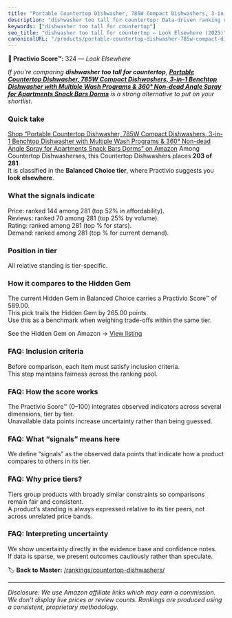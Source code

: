 ```yaml
---
title: "Portable Countertop Dishwasher, 785W Compact Dishwashers, 3-in-1 Benchtop Dishwasher with Multiple Wash Programs & 360° Non-dead Angle Spray for Apartments Snack Bars Dorms"
description: "dishwasher too tall for countertop: Data-driven ranking using the Practivio Score™. Positioned by quality, value, demand, findability, momentum."
keywords: ["dishwasher too tall for countertop"]
seo_title: "dishwasher too tall for countertop — Look Elsewhere (2025)"
canonicalURL: "/products/portable-countertop-dishwasher-785w-compact-dishwashers-3-in-1-benchtop-dishwasher-with-multiple-wash-programs-360-non-dead-angle-spray-for-apartments-snack-bars-dorms-B0FGPGH3HK/"
---
```


**🚫 Practivio Score™:** 324 — _Look Elsewhere_


*If you're comparing **dishwasher too tall for countertop**, **[Portable Countertop Dishwasher, 785W Compact Dishwashers, 3-in-1 Benchtop Dishwasher with Multiple Wash Programs & 360° Non-dead Angle Spray for Apartments Snack Bars Dorms](https://www.amazon.com/dp/B0FGPGH3HK?tag=practivio-20)** is a strong alternative to put on your shortlist.*
### Quick take
[Shop “Portable Countertop Dishwasher, 785W Compact Dishwashers, 3-in-1 Benchtop Dishwasher with Multiple Wash Programs & 360° Non-dead Angle Spray for Apartments Snack Bars Dorms” on Amazon](https://www.amazon.com/dp/B0FGPGH3HK?tag=practivio-20)
Among Countertop Dishwasherses, this Countertop Dishwashers places **203 of 281**.  
It is classified in the **Balanced Choice tier**, where Practivio suggests you **look elsewhere**.

### What the signals indicate
Price: ranked 144 among 281 (top 52% in affordability).  
Reviews: ranked 70 among 281 (top 25% by volume).  
Rating: ranked  among 281 (top % for stars).  
Demand: ranked  among 281 (top % for current demand).

### Position in tier
All relative standing is tier-specific.

### How it compares to the Hidden Gem
The current Hidden Gem in Balanced Choice carries a Practivio Score™ of 589.00.  
This pick trails the Hidden Gem by 265.00 points.  
Use this as a benchmark when weighing trade-offs within the same tier.  

See the Hidden Gem on Amazon → [View listing](https://www.amazon.com/dp/B0CSFQ4WRP?tag=practivio-20)

### FAQ: Inclusion criteria
Before comparison, each item must satisfy inclusion criteria.  
This step maintains fairness across the ranking pool.

### FAQ: How the score works
The Practivio Score™ (0–100) integrates observed indicators across several dimensions, tier by tier.  
Unavailable data points increase uncertainty rather than being guessed.

### FAQ: What “signals” means here
We define “signals” as the observed data points that indicate how a product compares to others in its tier.

### FAQ: Why price tiers?
Tiers group products with broadly similar constraints so comparisons remain fair and consistent.  
A product’s standing is always expressed relative to its tier peers, not across unrelated price bands.

### FAQ: Interpreting uncertainty
We show uncertainty directly in the evidence base and confidence notes.  
If data is sparse, we present outcomes cautiously rather than speculate.


🏷️ **Back to Master:** [/rankings/countertop-dishwashers/](/rankings/countertop-dishwashers/)

---
_Disclosure: We use Amazon affiliate links which may earn a commission. We don’t display live prices or review counts. Rankings are produced using a consistent, proprietary methodology._
